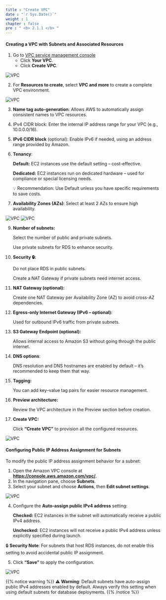 ```yaml
---
title : "Create VPC"
date : "`r Sys.Date()`"
weight : 1
chapter : false
pre : " <b> 2.1.1 </b> "
---
```



#### Creating a VPC with Subnets and Associated Resources
1. Go to [VPC service management console](https://console.aws.amazon.com/vpc/home)
   + Click **Your VPC**.
   + Click **Create VPC**.

![VPC](/images/vpc/001-createvpc.png)

2. For **Resources to create**, select **VPC and more** to create a complete VPC environment.

![VPC](/images/vpc/002-createvpc.png)


3. **Name tag auto-generation**:
Allows AWS to automatically assign consistent names to VPC resources.

4. IPv4 CIDR block:
Enter the internal IP address range for your VPC (e.g., 10.0.0.0/16).

5. **IPv6 CIDR block** (optional):
Enable IPv6 if needed, using an address range provided by Amazon.

6. **Tenancy**:

   **Default:** EC2 instances use the default setting – cost-effective.

   **Dedicated:** EC2 instances run on dedicated hardware – used for compliance or special licensing needs.

      💡 Recommendation: Use Default unless you have specific requirements to save costs.

7. **Availability Zones (AZs)**:
Select at least 2 AZs to ensure high availability.

![VPC](/images/vpc/003-createvpc.png)
![VPC](/images/vpc/004-createvpc.png)

9. **Number of subnets:**

      Select the number of public and private subnets.

      Use private subnets for RDS to enhance security.

10. **Security 🔒:**

      Do not place RDS in public subnets.

      Create a NAT Gateway if private subnets need internet access.

11. **NAT Gateway (optional):**

      Create one NAT Gateway per Availability Zone (AZ) to avoid cross-AZ dependencies.

12. **Egress-only Internet Gateway (IPv6 – optional):**

      Used for outbound IPv6 traffic from private subnets.

13. **S3 Gateway Endpoint (optional):**

      Allows internal access to Amazon S3 without going through the public internet.

14. **DNS options**:

      DNS resolution and DNS hostnames are enabled by default – it’s recommended to keep them that way.

15. **Tagging:**

      You can add key–value tag pairs for easier resource management.

19. **Preview architecture:**

      Review the VPC architecture in the Preview section before creation.

20. **Create VPC:**

      Click **“Create VPC”** to provision all the configured resources.

![VPC](/images/vpc/005-createvpc.png)

#### Configuring Public IP Address Assignment for Subnets

To modify the public IP address assignment behavior for a subnet:

1. Open the Amazon VPC console at **https://console.aws.amazon.com/vpc/.**
2. In the navigation pane, choose **Subnets**.
3. Select your subnet and choose **Actions**, then **Edit subnet settings**.

![VPC](/images/vpc/006-createvpc.png)

4. Configure the **Auto-assign public IPv4 address** setting:

      **Checked:** EC2 instances in the subnet will automatically receive a public IPv4 address.

      **Unchecked:** EC2 instances will not receive a public IPv4 address unless explicitly specified during launch.

🔒 **Security Note**: For subnets that host RDS instances, do not enable this setting to avoid accidental public IP assignment.

5. Click **“Save”** to apply the configuration.

![VPC](/images/vpc/007-createvpc.png)

{{% notice warning %}}
⚠️ **Warning**: Default subnets have auto-assign public IPv4 addresses enabled by default. Always verify this setting when using default subnets for database deployments.
{{% /notice %}}